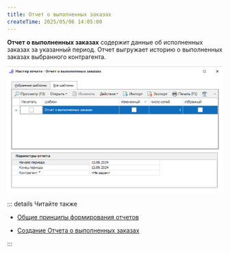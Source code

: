 ```yaml
---
title: Отчет о выполненных заказах
createTime: 2025/05/06 14:05:00
---
```

**Отчет о выполненных заказах** содержит данные об исполненных заказах за указанный период. Отчет выгружает историю о выполненных заказах выбранного контрагента.

![](../../../assets/specification/otchet_o_vypolnennykh_zakazakh_otchety_po_zakazam_klienta_1.png)

::: details Читайте также

- [Общие принципы формирования отчетов](../obshchie_printsipy_formirovaniya_otchetov.md)

- [Создание Отчета о выполненных заказах](../../../work/otchety/po_zakazam_klientov/otchet_o_vypolnennykh_zakazakh.md)

:::